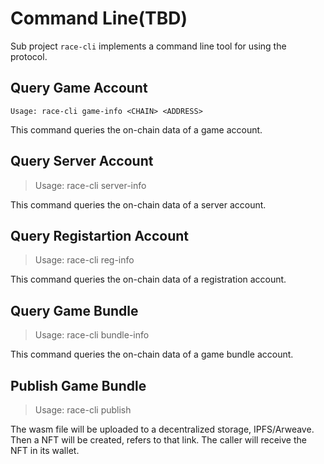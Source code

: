 # Command Line(__TBD__)

Sub project `race-cli` implements a command line tool for using the protocol.

## Query Game Account

```
Usage: race-cli game-info <CHAIN> <ADDRESS>

```
This command queries the on-chain data of a game account.

## Query Server Account

> Usage: race-cli server-info <CHAIN> <ADDRESS>

This command queries the on-chain data of a server account.

## Query Registartion Account

> Usage: race-cli reg-info <CHAIN> <ADDRESS>

This command queries the on-chain data of a registration account.

## Query Game Bundle

> Usage: race-cli bundle-info <CHAIN> <ADDRESS>

This command queries the on-chain data of a game bundle account.

## Publish Game Bundle

> Usage: race-cli publish <CHAIN> <BUNDLE>

The wasm file will be uploaded to a decentralized storage,
IPFS/Arweave.  Then a NFT will be created, refers to that link.  The
caller will receive the NFT in its wallet.
